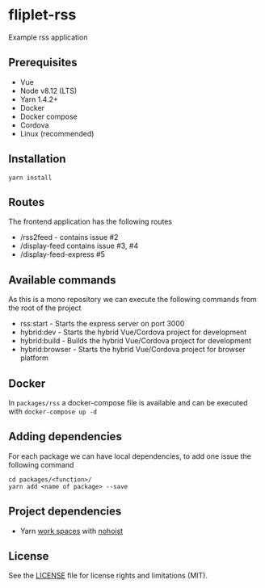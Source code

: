 # fliplet-rss

Example rss application

## Prerequisites
- Vue
- Node v8.12 (LTS)
- Yarn 1.4.2+
- Docker
- Docker compose
- Cordova
- Linux (recommended)

## Installation

```
yarn install
```

## Routes
The frontend application has the following routes

- /rss2feed - contains issue #2
- /display-feed contains issue #3, #4
- /display-feed-express #5

## Available commands
As this is a mono repository we can execute the following commands from the root of the project

- rss:start - Starts the express server on port 3000
- hybrid:dev - Starts the hybrid Vue/Cordova project for development
- hybrid:build - Builds the hybrid Vue/Cordova project for development
- hybrid:browser - Starts the hybrid Vue/Cordova project for browser platform

## Docker
In `packages/rss` a docker-compose file is available and can be executed with `docker-compose up -d`

## Adding dependencies
For each package we can have local dependencies, to add one issue the following command

```
cd packages/<function>/
yarn add <name of package> --save
```

## Project dependencies
- Yarn [work spaces](https://yarnpkg.com/blog/2017/08/02/introducing-workspaces/) with [nohoist](https://yarnpkg.com/blog/2018/02/15/nohoist/)

## License
See the [LICENSE](LICENSE) file for license rights and limitations (MIT).
